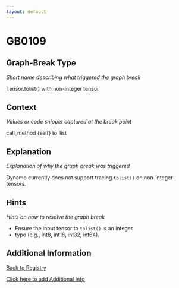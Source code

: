 ```yaml
---
layout: default
---
```

# GB0109

## Graph-Break Type
*Short name describing what triggered the graph break*

Tensor.tolist() with non-integer tensor

## Context
*Values or code snippet captured at the break point*

call_method {self} to_list

## Explanation
*Explanation of why the graph break was triggered*

Dynamo currently does not support tracing `tolist()` on non-integer tensors.

## Hints
*Hints on how to resolve the graph break*

- Ensure the input tensor to `tolist()` is an integer 
- type (e.g., int8, int16, int32, int64).


## Additional Information

<!-- ADDITIONAL INFORMATION START - Add custom information below this line -->

<!-- ADDITIONAL INFORMATION END -->

[Back to Registry](../index.html)

[Click here to add Additional Info](https://github.com/pytorch-labs/compile-graph-break-site/edit/main/docs/gb/gb0109.md)
